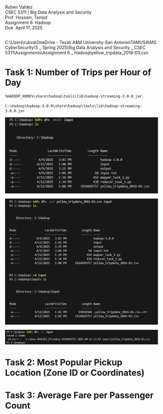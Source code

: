 Ruben Valdez <br>
CSEC 5311 | Big Data Analysis and Security <br>
Prof. Hossain, Tamjid <br>
Assignment 6: Hadoop <br>
Due. April 17, 2025 <br><br>

C:\Users\rubva\OneDrive - Texas A&M University-San Antonio\TAMUSA\MS CyberSecurity\5 _ Spring 2025\Big Data Analysis and Security _ CSEC 5311\Assignments\Assignment 6 _ Hadoop\yellow_tripdata_2016-03.csv


# Task 1: Number of Trips per Hour of Day

    %HADOOP_HOME%\share\hadoop\tools\lib\hadoop-streaming-3.0.0.jar

    C:\Hadoop\hadoop-3.0.0\share\hadoop\tools\lib\hadoop-streaming-3.0.0.jar


![alt text](image.png)

![alt text](image-1.png)

![alt text](image-2.png)



# Task 2: Most Popular Pickup Location (Zone ID or Coordinates)







# Task 3: Average Fare per Passenger Count 
















